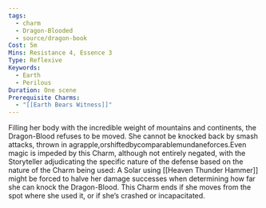 ```yaml
---
tags:
  - charm
  - Dragon-Blooded
  - source/dragon-book
Cost: 5m
Mins: Resistance 4, Essence 3
Type: Reflexive
Keywords:
  - Earth
  - Perilous
Duration: One scene
Prerequisite Charms:
  - "[[Earth Bears Witness]]"
---
```

Filling her body with the incredible weight of mountains and continents, the Dragon-Blood refuses to be moved. She cannot be knocked back by smash attacks, thrown in agrapple,orshiftedbycomparablemundaneforces.Even magic is impeded by this Charm, although not entirely negated, with the Storyteller adjudicating the specific nature of the defense based on the nature of the Charm being used: A Solar using [[Heaven Thunder Hammer]] might be forced to halve her damage successes when determining how far she can knock the Dragon-Blood. This Charm ends if she moves from the spot where she used it, or if she’s crashed or incapacitated.